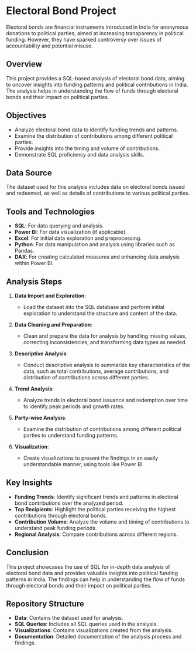 # **Electoral Bond Project**

Electoral bonds are financial instruments introduced in India for anonymous donations to political parties, aimed at increasing transparency in political funding. However, they have sparked controversy over issues of accountability and potential misuse.

## **Overview**

This project provides a SQL-based analysis of electoral bond data, aiming to uncover insights into funding patterns and political contributions in India. The analysis helps in understanding the flow of funds through electoral bonds and their impact on political parties.

## **Objectives**

- Analyze electoral bond data to identify funding trends and patterns.
- Examine the distribution of contributions among different political parties.
- Provide insights into the timing and volume of contributions.
- Demonstrate SQL proficiency and data analysis skills.

## **Data Source**

The dataset used for this analysis includes data on electoral bonds issued and redeemed, as well as details of contributions to various political parties.

## **Tools and Technologies**

- **SQL**: For data querying and analysis.
- **Power BI**: For data visualization (if applicable).
- **Excel**: For initial data exploration and preprocessing.
- **Python**: For data manipulation and analysis using libraries such as Pandas.
- **DAX**: For creating calculated measures and enhancing data analysis within Power BI.

## **Analysis Steps**

1. **Data Import and Exploration**: 
   - Load the dataset into the SQL database and perform initial exploration to understand the structure and content of the data.

2. **Data Cleaning and Preparation**: 
   - Clean and prepare the data for analysis by handling missing values, correcting inconsistencies, and transforming data types as needed.

3. **Descriptive Analysis**: 
   - Conduct descriptive analysis to summarize key characteristics of the data, such as total contributions, average contributions, and distribution of contributions across different parties.

4. **Trend Analysis**: 
   - Analyze trends in electoral bond issuance and redemption over time to identify peak periods and growth rates.

5. **Party-wise Analysis**: 
   - Examine the distribution of contributions among different political parties to understand funding patterns.

6. **Visualization**: 
   - Create visualizations to present the findings in an easily understandable manner, using tools like Power BI.

## **Key Insights**

- **Funding Trends**: Identify significant trends and patterns in electoral bond contributions over the analyzed period.
- **Top Recipients**: Highlight the political parties receiving the highest contributions through electoral bonds.
- **Contribution Volume**: Analyze the volume and timing of contributions to understand peak funding periods.
- **Regional Analysis**: Compare contributions across different regions.

## **Conclusion**

This project showcases the use of SQL for in-depth data analysis of electoral bond data and provides valuable insights into political funding patterns in India. The findings can help in understanding the flow of funds through electoral bonds and their impact on political parties.

## **Repository Structure**

- **Data**: Contains the dataset used for analysis.
- **SQL Queries**: Includes all SQL queries used in the analysis.
- **Visualizations**: Contains visualizations created from the analysis.
- **Documentation**: Detailed documentation of the analysis process and findings.
